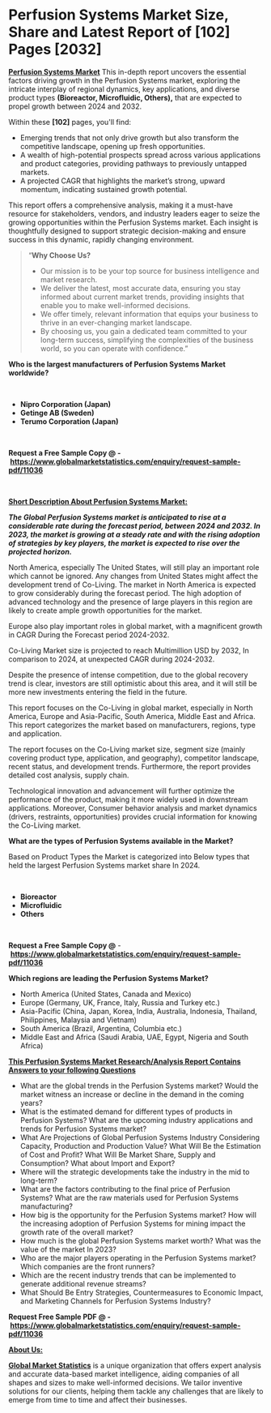 <h1>Perfusion Systems Market Size, Share and Latest Report of [102] Pages [2032]</h1>
<p><a href="https://www.globalmarketstatistics.com/market-reports/perfusion-systems-market-11036"><strong>Perfusion Systems Market</strong></a> This in-depth report uncovers the essential factors driving growth in the Perfusion Systems market, exploring the intricate interplay of regional dynamics, key applications, and diverse product types <strong>(Bioreactor, Microfluidic, Others),</strong> that are expected to propel growth between 2024 and 2032.</p>
<p>Within these <strong>[102]</strong> pages, you'll find:</p>
<ul>
<li>Emerging trends that not only drive growth but also transform the competitive landscape, opening up fresh opportunities.</li>
<li>A wealth of high-potential prospects spread across various applications and product categories, providing pathways to previously untapped markets.</li>
<li>A projected CAGR that highlights the market&rsquo;s strong, upward momentum, indicating sustained growth potential.</li>
</ul>
<p>This report offers a comprehensive analysis, making it a must-have resource for stakeholders, vendors, and industry leaders eager to seize the growing opportunities within the Perfusion Systems market. Each insight is thoughtfully designed to support strategic decision-making and ensure success in this dynamic, rapidly changing environment.</p>
<blockquote class="">
<p>&ldquo;<strong>Why Choose Us? </strong></p>
<ul>
<li>Our mission is to be your top source for business intelligence and market research.</li>
<li>We deliver the latest, most accurate data, ensuring you stay informed about current market trends, providing insights that enable you to make well-informed decisions.</li>
<li>We offer timely, relevant information that equips your business to thrive in an ever-changing market landscape.</li>
<li>By choosing us, you gain a dedicated team committed to your long-term success, simplifying the complexities of the business world, so you can operate with confidence.&rdquo;</li>
</ul>
</blockquote>
<p><strong>Who is the largest manufacturers of Perfusion Systems Market worldwide?</strong></p>
<p>&nbsp;</p>
<ul>
<li><strong>Nipro Corporation (Japan)</strong></li>
<li><strong>Getinge AB (Sweden)</strong></li>
<li><strong>Terumo Corporation (Japan)</strong></li>
</ul>
<p>&nbsp;</p>
<p><strong>Request a Free Sample Copy @ -&nbsp;</strong><a href="https://www.globalmarketstatistics.com/enquiry/request-sample-pdf/11036"><strong>https://www.globalmarketstatistics.com/enquiry/request-sample-pdf/11036</strong></a></p>
<p>&nbsp;</p>
<p><strong><u>Short Description About Perfusion Systems Market:</u></strong></p>
<p><strong><em>The Global Perfusion Systems market is anticipated to rise at a considerable rate during the forecast period, between 2024 and 2032. In 2023, the market is growing at a steady rate and with the rising adoption of strategies by key players, the market is expected to rise over the projected horizon.</em></strong></p>
<p>North America, especially The United States, will still play an important role which cannot be ignored. Any changes from United States might affect the development trend of Co-Living. The market in North America is expected to grow considerably during the forecast period. The high adoption of advanced technology and the presence of large players in this region are likely to create ample growth opportunities for the market.</p>
<p>Europe also play important roles in global market, with a magnificent growth in CAGR During the Forecast period 2024-2032.</p>
<p>Co-Living Market size is projected to reach Multimillion USD by 2032, In comparison to 2024, at unexpected CAGR during 2024-2032.</p>
<p>Despite the presence of intense competition, due to the global recovery trend is clear, investors are still optimistic about this area, and it will still be more new investments entering the field in the future.</p>
<p>This report focuses on the Co-Living in global market, especially in North America, Europe and Asia-Pacific, South America, Middle East and Africa. This report categorizes the market based on manufacturers, regions, type and application.</p>
<p>The report focuses on the Co-Living market size, segment size (mainly covering product type, application, and geography), competitor landscape, recent status, and development trends. Furthermore, the report provides detailed cost analysis, supply chain.</p>
<p>Technological innovation and advancement will further optimize the performance of the product, making it more widely used in downstream applications. Moreover, Consumer behavior analysis and market dynamics (drivers, restraints, opportunities) provides crucial information for knowing the Co-Living market.</p>
<p><strong>What are the types of Perfusion Systems available in the Market?</strong></p>
<p>Based on Product Types the Market is categorized into Below types that held the largest Perfusion Systems market share In 2024.</p>
<p>&nbsp;</p>
<ul>
<li><strong>Bioreactor</strong></li>
<li><strong>Microfluidic</strong></li>
<li><strong>Others</strong></li>
</ul>
<p>&nbsp;</p>
<p><strong>Request a Free Sample Copy @</strong>&nbsp;-&nbsp;<a href="https://www.globalmarketstatistics.com/enquiry/request-sample-pdf/11036"><strong>https://www.globalmarketstatistics.com/enquiry/request-sample-pdf/11036</strong></a></p>
<p><strong>Which regions are leading the Perfusion Systems Market?</strong></p>
<ul>
<li>North America (United States, Canada and Mexico)</li>
<li>Europe (Germany, UK, France, Italy, Russia and Turkey etc.)</li>
<li>Asia-Pacific (China, Japan, Korea, India, Australia, Indonesia, Thailand, Philippines, Malaysia and Vietnam)</li>
<li>South America (Brazil, Argentina, Columbia etc.)</li>
<li>Middle East and Africa (Saudi Arabia, UAE, Egypt, Nigeria and South Africa)</li>
</ul>
<p><strong><u>This Perfusion Systems Market Research/Analysis Report Contains Answers to your following Questions</u></strong></p>
<ul>
<li>What are the global trends in the Perfusion Systems market? Would the market witness an increase or decline in the demand in the coming years?</li>
<li>What is the estimated demand for different types of products in Perfusion Systems? What are the upcoming industry applications and trends for Perfusion Systems market?</li>
<li>What Are Projections of Global Perfusion Systems Industry Considering Capacity, Production and Production Value? What Will Be the Estimation of Cost and Profit? What Will Be Market Share, Supply and Consumption? What about Import and Export?</li>
<li>Where will the strategic developments take the industry in the mid to long-term?</li>
<li>What are the factors contributing to the final price of Perfusion Systems? What are the raw materials used for Perfusion Systems manufacturing?</li>
<li>How big is the opportunity for the Perfusion Systems market? How will the increasing adoption of Perfusion Systems for mining impact the growth rate of the overall market?</li>
<li>How much is the global Perfusion Systems market worth? What was the value of the market In 2023?</li>
<li>Who are the major players operating in the Perfusion Systems market? Which companies are the front runners?</li>
<li>Which are the recent industry trends that can be implemented to generate additional revenue streams?</li>
<li>What Should Be Entry Strategies, Countermeasures to Economic Impact, and Marketing Channels for Perfusion Systems Industry?</li>
</ul>
<p><strong>Request Free Sample PDF @ -&nbsp;</strong><a href="https://www.globalmarketstatistics.com/enquiry/request-sample-pdf/11036"><strong>https://www.globalmarketstatistics.com/enquiry/request-sample-pdf/11036</strong></a></p>
<p><strong><u>About Us:</u></strong></p>
<p><a href="https://www.globalmarketstatistics.com/"><strong>Global Market Statistics</strong></a>&nbsp;is a unique organization that offers expert analysis and accurate data-based market intelligence, aiding companies of all shapes and sizes to make well-informed decisions. We tailor inventive solutions for our clients, helping them tackle any challenges that are likely to emerge from time to time and affect their businesses.</p>